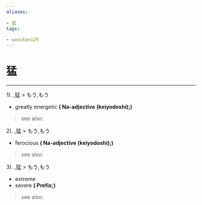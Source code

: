 ```yaml
---
aliases:
    
- 猛
tags:
    
- wanikani29
---
```


# 猛
---
1).
,猛 > もう,もう

- greatly energetic
**( Na-adjective (keiyodoshi);)**
> see also: 
            
2).
,猛 > もう,もう

- ferocious
**( Na-adjective (keiyodoshi);)**
> see also: 
            
3).
,猛 > もう,もう

- extreme
- severe
**( Prefix;)**
> see also: 
            